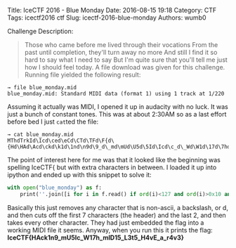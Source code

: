 Title: IceCTF 2016 - Blue Monday
Date: 2016-08-15 19:18
Category: CTF
Tags: icectf2016 ctf
Slug: icectf-2016-blue-monday
Authors: wumb0

Challenge Description:
> Those who came before me lived through their vocations From the past until completion, they'll turn away no more And still I find it so hard to say what I need to say But I'm quite sure that you'll tell me just how I should feel today.
A file download was given for this challenge. Running file yielded the following result:
```
→ file blue_monday.mid
blue_monday.mid: Standard MIDI data (format 1) using 1 track at 1/220
```
Assuming it actually was MIDI, I opened it up in audacity with no luck. It was just a bunch of constant tones. This was at about 2:30AM so as a last effort before bed I just `cat`ted the file:

```
→ cat blue_monday.mid
MThdTrkId\Icd\ced\eCd\CTd\TFd\F{d\{Hd\HAd\Acd\ckd\k1d\1nd\n9d\9_d\_md\mUd\U5d\5Id\Icd\c_d\_Wd\W1d\17d\7hd\h_d\_md\mId\IDd\D1d\15d\5_d\_Ld\L3d\3td\t5d\5_d\_Hd\H4d\4vd\vEd\E_d\_ad\a_d\_rd\r4d\4vd\v3d\3}d\}h/
```
The point of interest here for me was that it looked like the beginning was spelling IceCTF{ but with extra characters in between. I loaded it up into ipython and ended up with this snippet to solve it:

```python
with open("blue_monday") as f:
    print(''.join([i for i in f.read() if ord(i)<127 and ord(i)>0x10 and i!='\\' and i !='d'])[7:][:-2][::2])
```
Basically this just removes any character that is non-ascii, a backslash, or d, and then cuts off the first 7 characters (the header) and the last 2, and then takes every other character. They had just embedded the flag into a working MIDI file it seems. Anyway, when you run this it prints the flag:
**IceCTF{HAck1n9_mU5Ic_W17h_mID15_L3t5_H4vE_a_r4v3}**
